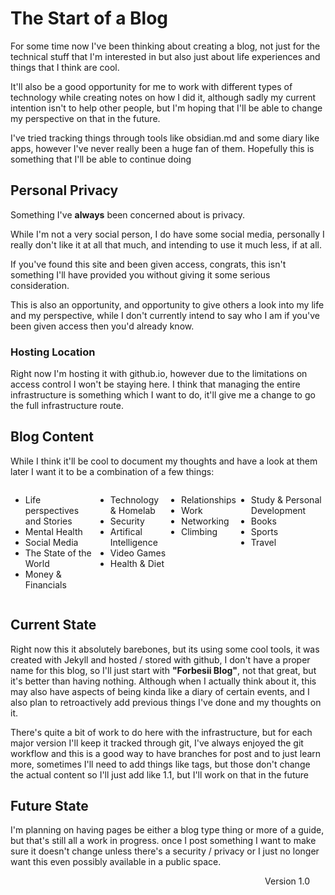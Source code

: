 # The Start of a Blog
For some time now I've been thinking about creating a blog, not just for the technical stuff that I'm interested in but also just about life experiences and things that I think are cool.

It'll also be a good opportunity for me to work with different types of technology while creating notes on how I did it, although sadly my current intention isn't to help other people, but I'm hoping that I'll be able to change my perspective on that in the future.

I've tried tracking things through tools like obsidian.md and some diary like apps, however I've never really been a huge fan of them.
Hopefully this is something that I'll be able to continue doing


## Personal Privacy
Something I've **always** been concerned about is privacy.

While I'm not a very social person, I do have some social media, personally I really don't like it at all that much, and intending to use it much less, if at all.

If you've found this site and been given access, congrats, this isn't something I'll have provided you without giving it some serious consideration.

This is also an opportunity, and opportunity to give others a look into my life and my perspective, while I don't currently intend to say who I am if you've been given access then you'd already know.

### Hosting Location

Right now I'm hosting it with github.io, however due to the limitations on access control I won't be staying here. I think that managing the entire infrastructure is something which I want to do, it'll give me a change to go the full infrastructure route.

## Blog Content
While I think it'll be cool to document my thoughts and have a look at them later I want it to be a combination of a few things:

<div style="display: flex;">
    <ul>
        <li>Life perspectives and Stories</li>
        <li>Mental Health</li>
        <li>Social Media</li>
        <li>The State of the World</li>
        <li>Money & Financials</li>
    </ul>
    <ul>
        <li>Technology & Homelab</li>
        <li>Security</li>
        <li>Artifical Intelligence</li>
        <li>Video Games</li>
        <li>Health & Diet</li>
    </ul>
    <ul>
        <li>Relationships</li>
        <li>Work</li>
        <li>Networking</li>
        <li>Climbing</li>
    </ul>
    <ul>
        <li>Study & Personal Development</li>
        <li>Books</li>
        <li>Sports</li>
        <li>Travel</li>
    </ul>
</div>

## Current State
Right now this it absolutely barebones, but its using some cool tools, it was created with Jekyll and hosted / stored with github, I don't have a proper name for this blog, so I'll just start with **"Forbesii Blog"**, not that great, but it's better than having nothing.
Although when I actually think about it, this may also have aspects of being kinda like a diary of certain events, and I also plan to retroactively add previous things I've done and my thoughts on it.

There's quite a bit of work to do here with the infrastructure, but for each major version I'll keep it tracked through git, I've always enjoyed the git workflow and this is a good way to have branches for post and to just learn more, sometimes I'll need to add things like tags, but those don't change the actual content so I'll just add like 1.1, but I'll work on that in the future 

## Future State
I'm planning on having pages be either a blog type thing or more of a guide, but that's still all a work in progress.
once I post something I want to make sure it doesn't change unless there's a security / privacy or I just no longer want this even possibly available in a public space.

<div style="text-align: right; padding-right: 25px;">
  Version 1.0
</div>